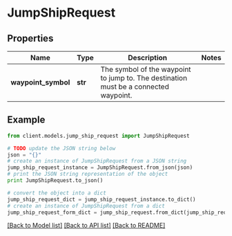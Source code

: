 # JumpShipRequest


## Properties

Name | Type | Description | Notes
------------ | ------------- | ------------- | -------------
**waypoint_symbol** | **str** | The symbol of the waypoint to jump to. The destination must be a connected waypoint. | 

## Example

```python
from client.models.jump_ship_request import JumpShipRequest

# TODO update the JSON string below
json = "{}"
# create an instance of JumpShipRequest from a JSON string
jump_ship_request_instance = JumpShipRequest.from_json(json)
# print the JSON string representation of the object
print JumpShipRequest.to_json()

# convert the object into a dict
jump_ship_request_dict = jump_ship_request_instance.to_dict()
# create an instance of JumpShipRequest from a dict
jump_ship_request_form_dict = jump_ship_request.from_dict(jump_ship_request_dict)
```
[[Back to Model list]](../README.md#documentation-for-models) [[Back to API list]](../README.md#documentation-for-api-endpoints) [[Back to README]](../README.md)


